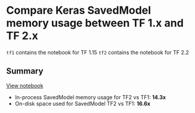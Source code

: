# Compare Keras SavedModel memory usage between TF 1.x and TF 2.x

`tf1` contains the notebook for TF 1.15
`tf2` contains the notebook for TF 2.2


## Summary

[View notebook](Memory%20usage%20analysis%20TF%20Keras%201.15%20v%202.2.ipynb)

- In-process SavedModel memory usage for TF2 vs TF1: **14.3x**
- On-disk space used for SavedModel TF2 vs TF1: **16.6x**
